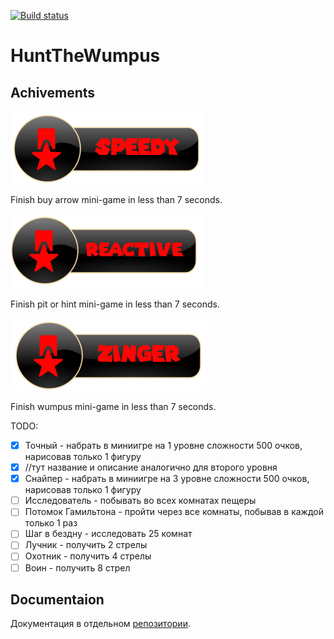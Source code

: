 [![Build status](https://ci.appveyor.com/api/projects/status/n810vv9l1x0jolpk/branch/master?svg=true)](https://ci.appveyor.com/project/HuntTheWumpus/huntthewumpus/branch/master)

# HuntTheWumpus

## Achivements

![Speedy](HuntTheWumpus/HuntTheWumpus/data/Achievements/MG1.png) 

Finish buy arrow mini-game in less than 7 seconds. 

![Reactive](HuntTheWumpus/HuntTheWumpus/data/Achievements/MG2.png) 

Finish pit or hint mini-game in less than 7 seconds. 

![Zinger](HuntTheWumpus/HuntTheWumpus/data/Achievements/MG3.png) 

Finish wumpus mini-game in less than 7 seconds. 

TODO:

- [x] Точный                - набрать в миниигре на 1 уровне сложности 500 очков, нарисовав только 1 фигуру
- [x] //тут название и описание аналогично для второго уровня
- [x] Снайпер              - набрать в миниигре на 3 уровне сложности 500 очков, нарисовав только 1 фигуру
- [ ] Исследователь      - побывать во всех комнатах пещеры
- [ ] Потомок Гамильтона  - пройти через все комнаты, побывав в каждой только 1 раз
- [ ] Шаг в бездну      - исследовать 25 комнат
- [ ] Лучник                - получить 2 стрелы
- [ ] Охотник              - получить 4 стрелы
- [ ] Воин                - получить 8 стрел

## Documentaion

Документация в отдельном [репозитории](https://github.com/hunt-the-wumpus/Docs).
